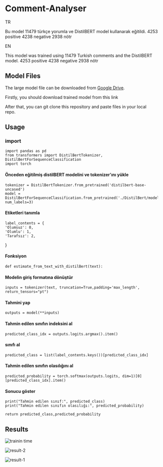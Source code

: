 
# Comment-Analyser
TR

Bu model 11479 türkçe yorumla ve DistilBERT model kullanarak eğitildi.
4253 positive
4238 negative
2938 nötr

EN

This model was trained using 11479 Turkish comments and the DistilBERT model.
4253 positive
4238 negative
2938 nötr


## Model Files
The large model file can be downloaded from [Google Drive](https://drive.google.com/drive/folders/1FgqxxIHXfGQshxDnR7QCkPqSWWguj4Bu?usp=sharing).

Firstly, you should download trained model from this link

After that, you can git clone this repository and paste files in your local repo.


## Usage

### import
    import pandas as pd
    from transformers import DistilBertTokenizer, DistilBertForSequenceClassification
    import torch

#### Önceden eğitilmiş distilBERT modelini ve tokenizer'ını yükle
    tokenizer = DistilBertTokenizer.from_pretrained('distilbert-base-uncased')
    model = DistilBertForSequenceClassification.from_pretrained('./DistilBert/model', num_labels=3)

#### Etiketleri tanımla

    label_contents = {
    'Olumsuz': 0,
    'Olumlu': 1,
    'Tarafsız': 2,
}


#### Fonksiyon
    def estimate_from_text_with_distilBert(text):
#### Modelin giriş formatına dönüştür

    inputs = tokenizer(text, truncation=True,padding='max_length', return_tensors="pt")

#### Tahmini yap

    outputs = model(**inputs)
 
#### Tahmin edilen sınıfın indeksini al

    predicted_class_idx = outputs.logits.argmax().item()

#### sınıfı al

    predicted_class = list(label_contents.keys())[predicted_class_idx]

#### Tahmin edilen sınıfın olasılığını al

    predicted_probability = torch.softmax(outputs.logits, dim=1)[0][predicted_class_idx].item()


#### Sonucu göster

    print("Tahmin edilen sınıf:", predicted_class) 
    print("Tahmin edilen sınıfın olasılığı:", predicted_probability)

    return predicted_class,predicted_probability



    
## Results


![trainin time](https://github.com/beksici/Comment-Analyser/assets/136181100/73b8bf74-490b-406a-b56f-eebc3e99d59d)


![result-2](https://github.com/beksici/Comment-Analyser/assets/136181100/2b3968f6-4389-4828-8333-fc761fdba5db)


![result-1](https://github.com/beksici/Comment-Analyser/assets/136181100/90256f1c-67f0-43a9-a822-0f49df2e8860)
